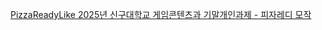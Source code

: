 [PizzaReadyLike
2025년 신구대학교 게임콘텐츠과 기말개인과제 - 피자레디 모작
](https://zelkovahill.github.io/PizzaReadyLike/)
